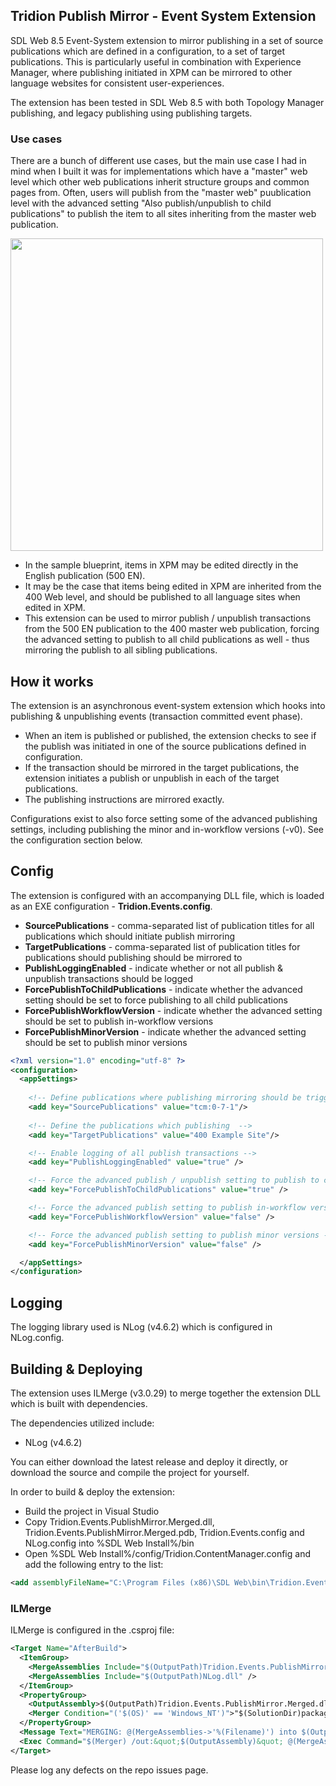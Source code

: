 ## Tridion Publish Mirror - Event System Extension

SDL Web 8.5 Event-System extension to mirror publishing in a set of source publications which are defined in a configuration, to a set of target publications. This is particularly useful in combination with Experience Manager, where publishing initiated in XPM can be mirrored to other language websites for consistent user-experiences. 

The extension has been tested in SDL Web 8.5 with both Topology Manager publishing, and legacy publishing using publishing targets. 

### Use cases
There are a bunch of different use cases, but the main use case I had in mind when I built it was for implementations which have a "master" web level which other web publications inherit structure groups and common pages from. Often, users will publish from the "master web" puublication level with the advanced setting "Also publish/unpublish to child publications" to publish the item to all sites inheriting from the master web publication. 

<img src="https://user-images.githubusercontent.com/3137946/56857740-be2e6800-6960-11e9-9622-6419ee31d43c.png" width="500" />

* In the sample blueprint, items in XPM may be edited directly in the English publication (500 EN).
* It may be the case that items being edited in XPM are inherited from the 400 Web level, and should be published to all language sites when edited in XPM.
* This extension can be used to mirror publish / unpublish transactions from the 500 EN publication to the 400 master web publication, forcing the advanced setting to publish to all child publications as well - thus mirroring the publish to all sibling publications. 

## How it works
The extension is an asynchronous event-system extension which hooks into publishing & unpublishing events (transaction committed event phase). 
* When an item is published or published, the extension checks to see if the publish  was initiated in one of the source publications defined in configuration.
* If the transaction should be mirrored in the target publications, the extension initiates a publish or unpublish in each of the target publications.
* The publishing instructions are mirrored exactly.

Configurations exist to also force setting some of the advanced publishing settings, including publishing the minor and in-workflow versions (-v0). See the configuration section below.

## Config
The extension is configured with an accompanying DLL file, which is loaded as an EXE configuration - **Tridion.Events.config**.

- **SourcePublications** - comma-separated list of publication titles for all publications which should initiate publish mirroring
- **TargetPublications** - comma-separated list of publication titles for publications should publishing should be mirrored to
- **PublishLoggingEnabled** - indicate whether or not all publish & unpublish transactions should be logged
- **ForcePublishToChildPublications** - indicate whether the advanced setting should be set to force publishing to all child publications
- **ForcePublishWorkflowVersion** - indicate whether the advanced setting should be set to publish in-workflow versions
- **ForcePublishMinorVersion** - indicate whether the advanced setting should be set to publish minor versions


```xml
<?xml version="1.0" encoding="utf-8" ?>
<configuration>
  <appSettings>
  
    <!-- Define publications where publishing mirroring should be triggered -->
    <add key="SourcePublications" value="tcm:0-7-1"/>
    
    <!-- Define the publications which publishing  -->
    <add key="TargetPublications" value="400 Example Site"/>

    <!-- Enable logging of all publish transactions -->
    <add key="PublishLoggingEnabled" value="true" />

    <!-- Force the advanced publish / unpublish setting to publish to child publications -->
    <add key="ForcePublishToChildPublications" value="true" />

    <!-- Force the advanced publish setting to publish in-workflow versions -->
    <add key="ForcePublishWorkflowVersion" value="false" />

    <!-- Force the advanced publish setting to publish minor versions -->
    <add key="ForcePublishMinorVersion" value="false" />

  </appSettings>
</configuration>
```

## Logging
The logging library used is NLog (v4.6.2) which is configured in NLog.config. 

## Building & Deploying
The extension uses ILMerge (v3.0.29) to merge together the extension DLL which is built with dependencies.

The dependencies utilized include:
* NLog (v4.6.2)

You can either download the latest release and deploy it directly, or download the source and compile the project for yourself.

In order to build & deploy the extension:
* Build the project in Visual Studio
* Copy Tridion.Events.PublishMirror.Merged.dll, Tridion.Events.PublishMirror.Merged.pdb, Tridion.Events.config and NLog.config into %SDL Web Install%/bin
* Open %SDL Web Install%/config/Tridion.ContentManager.config and add the following entry to the <extensions> list:

```xml
<add assemblyFileName="C:\Program Files (x86)\SDL Web\bin\Tridion.Events.PublishMirror.Merged.dll" />
```

### ILMerge
ILMerge is configured in the .csproj file:

```xml
<Target Name="AfterBuild">
  <ItemGroup>
    <MergeAssemblies Include="$(OutputPath)Tridion.Events.PublishMirror.dll" />
    <MergeAssemblies Include="$(OutputPath)NLog.dll" />
  </ItemGroup>
  <PropertyGroup>
    <OutputAssembly>$(OutputPath)Tridion.Events.PublishMirror.Merged.dll</OutputAssembly>
    <Merger Condition="('$(OS)' == 'Windows_NT')">"$(SolutionDir)packages\ILMerge.3.0.29\tools\net452\ILMerge.exe"</Merger>
  </PropertyGroup>
  <Message Text="MERGING: @(MergeAssemblies->'%(Filename)') into $(OutputAssembly)" Importance="High" />
  <Exec Command="$(Merger) /out:&quot;$(OutputAssembly)&quot; @(MergeAssemblies->'&quot;%(FullPath)&quot;', ' ')" />
</Target>
```

Please log any defects on the repo issues page.
